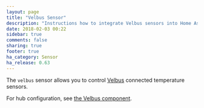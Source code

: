 ```yaml
---
layout: page
title: "Velbus Sensor"
description: "Instructions how to integrate Velbus sensors into Home Assistant."
date: 2018-02-03 00:22
sidebar: true
comments: false
sharing: true
footer: true
ha_category: Sensor
ha_release: 0.63
---
```


The `velbus` sensor allows you to control [Velbus](http://www.velbus.eu) connected temperature sensors.

For hub configuration, see [the Velbus component](/components/velbus/).
